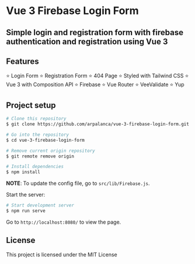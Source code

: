 # Vue 3 Firebase Login Form

## Simple login and registration form with firebase authentication and registration using Vue 3

## Features
:star: Login Form
:star: Registration Form
:star: 404 Page
:star: Styled with Tailwind CSS
:star: Vue 3 with Composition API
:star: Firebase
:star: Vue Router
:star: VeeValidate
:star: Yup

## Project setup
```bash
# Clone this repository
$ git clone https://github.com/arpalanca/vue-3-firebase-login-form.git

# Go into the repository
$ cd vue-3-firebase-login-form

# Remove current origin repository
$ git remote remove origin

# Install dependencies
$ npm install
```
**NOTE**:
To update the config file, go to `src/lib/Firebase.js`.

Start the server:

```bash
# Start development server
$ npm run serve
```

Go to `http://localhost:8080/` to view the page.

## License
This project is licensed under the MIT License